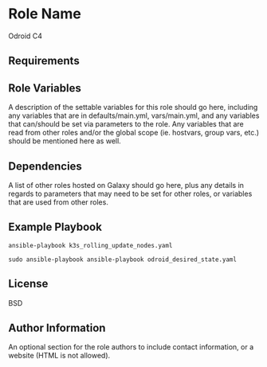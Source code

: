 Role Name
=========

Odroid C4

Requirements
------------


Role Variables
--------------

A description of the settable variables for this role should go here, including any variables that are in defaults/main.yml, vars/main.yml, and any variables that can/should be set via parameters to the role. Any variables that are read from other roles and/or the global scope (ie. hostvars, group vars, etc.) should be mentioned here as well.

Dependencies
------------

A list of other roles hosted on Galaxy should go here, plus any details in regards to parameters that may need to be set for other roles, or variables that are used from other roles.

Example Playbook
----------------
```
ansible-playbook k3s_rolling_update_nodes.yaml
```
```
sudo ansible-playbook ansible-playbook odroid_desired_state.yaml
```

License
-------

BSD

Author Information
------------------

An optional section for the role authors to include contact information, or a website (HTML is not allowed).

